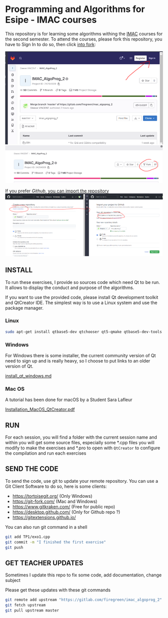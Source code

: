 # Programming and Algorithms for Esipe - IMAC courses

This repository is for learning some algorithms withing the [IMAC](https://www.ingenieur-imac.fr/) 
courses for the second semester. To attend the courses, please fork this repository,
you have to Sign In to do so, then click [into fork](https://gitlab.com/firegreen/imac_algoprog_2/-/forks/new):

![img_1.png](docs/init1.png)
![img.png](docs/init1_fork.png)

If you prefer *Github*, [you can import the repository](https://github.com/new/import) 
![img.png](init1_github/img.png)

## INSTALL

To run these exercises, I provide so sources code which need Qt to be run.
It allows to display the conduct and purpose of the algorithms.

If you want to use the provided code, please install Qt development toolkit 
and QtCreator IDE.
The simplest way is to use a Linux system and use the package manager.

### Linux

```bash
sudo apt-get install qtbase5-dev qtchooser qt5-qmake qtbase5-dev-tools qtcreator
```

### Windows

For Windows there is some installer, the current community version of Qt need
to sign up and is really heavy, so I choose to put links to an older version of Qt.

[install_qt_windows.md](install_qt_windows.md)

### Mac OS

A tutorial has been done for macOS by a Student Sara Lafleur

[Installation_MacOS_QtCreator.pdf](docs/Installation_MacOS_QtCreator.pdf)

## RUN

For each session, you will find a folder with the current session name and within you will get some source files,
especially some *.cpp files you will modify to make the exercises and *.pro to open with `QtCreator` to configure
the compilation and run each exercises

## SEND THE CODE

To send the code, use git to update your remote repository. You can use a Git Client Software to do so, here is some
clients:

 * https://tortoisegit.org/  (Only Windows)
 * https://git-fork.com/ (Mac and Windows)
 * https://www.gitkraken.com/ (Free for public repo)
 * https://desktop.github.com/ (Only for Github repo ?)
 * https://gitextensions.github.io/

You can also run git command in a shell

```bash
git add TP1/exo1.cpp
git commit -m "I finished the first exercise"
git push
```

## GET TEACHER UPDATES

Sometimes I update this repo to fix some code, add documentation, change subject 

Please get these updates with these git commands

```bash
git remote add upstream "https://gitlab.com/firegreen/imac_algoprog_2"
git fetch upstream
git pull upstream master
```
